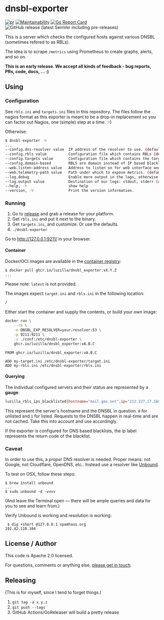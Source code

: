 # dnsbl-exporter

[![pr](https://github.com/Luzilla/dnsbl_exporter/actions/workflows/pr.yml/badge.svg)](https://github.com/Luzilla/dnsbl_exporter/actions/workflows/pr.yml) [![Maintainability](https://api.codeclimate.com/v1/badges/31b95e6c679f60e30bea/maintainability)](https://codeclimate.com/github/Luzilla/dnsbl_exporter/maintainability) [![Go Report Card](https://goreportcard.com/badge/github.com/Luzilla/dnsbl_exporter)](https://goreportcard.com/report/github.com/Luzilla/dnsbl_exporter) ![GitHub release (latest SemVer including pre-releases)](https://img.shields.io/github/v/release/Luzilla/dnsbl_exporter?include_prereleases&style=social)

This is a server which checks the configured hosts against various DNSBL (sometimes refered to as RBLs).

The idea is to scrape `/metrics` using Prometheus to create graphs, alerts, and so on.

**This is an early release. We accept all kinds of feedback - bug reports, PRs, code, docs, ... :)**

## Using

### Configuration

See `rbls.ini` and `targets.ini` files in this repository. The files follow the nagios format as this exporter is meant to be a drop-in replacement so you can factor out Nagios, one (simple) step at a time. :-)

Otherwise:

```sh
$ dnsbl-exporter -h
...
--config.dns-resolver value  IP address of the resolver to use. (default: "127.0.0.1:53")
--config.rbls value          Configuration file which contains RBLs (default: "./rbls.ini")
--config.targets value       Configuration file which contains the targets to check. (default: "./targets.ini")
--config.domain-based        RBLS are domain instead of IP based blacklists (default: false)
--web.listen-address value   Address to listen on for web interface and telemetry. (default: ":9211")
--web.telemetry-path value   Path under which to expose metrics. (default: "/metrics")
--log.debug                  Enable more output in the logs, otherwise INFO.
--log.output value           Destination of our logs: stdout, stderr (default: "stdout")
--help, -h                   show help
--version, -V                Print the version information.
```

### Running

 1. Go to [release](https://github.com/Luzilla/dnsbl_exporter/releases) and grab a release for your platform.
 1. Get `rbls.ini` and put it next to the binary.
 1. Get `targets.ini`, and customize. Or use the defaults.
 1. `./dnsbl-exporter`

 Go to http://127.0.0.1:9211/ in your browser.

#### Container

Docker/OCI images are available in the [container registry](https://github.com/orgs/Luzilla/packages?repo_name=dnsbl_exporter):

```sh
$ docker pull ghcr.io/luzilla/dnsbl_exporter:vX.Y.Z
...
```

Please note: `latest` is not provided.

The images expect `target.ini` and `rbls.ini` in the following location:

```sh
/
```

Either start the container and supply the contents, or build your own image:

```sh
docker run \
    --rm \
    -e DNSBL_EXP_RESOLVER=your.resolver:53 \
    -p 9211:9211 \
    -v ./conf:/etc/dnsbl-exporter \
    ghcr.io/luzilla/dnsbl_exporter:vA.B.C
```

```docker
FROM ghcr.io/luzilla/dnsbl_exporter:vA.B.C

ADD my-target.ini /etc/dnsbl-exporter/target.ini
ADD my-rbls.ini /etc/dnsbl-exporter/rbls.ini
```


#### Querying

The individual configured servers and their status are represented by a **gauge**:

```sh
luzilla_rbls_ips_blacklisted{hostname="mail.gmx.net",ip="212.227.17.168",rbl="ix.dnsbl.manitu.net"} 0
```

This represent the server's hostname and the DNSBL in question. `0` for unlisted and `1` for listed. Requests to the DNSBL happen in real-time and are not cached. Take this into account and use accordingly.

If the exporter is configured for DNS based blacklists, the ip label represents the return code of the blacklist.

### Caveat

In order to use this, a _proper_ DNS resolver is needed. Proper means: not Google, not Cloudflare, OpenDNS, etc..
Instead use a resolver like [Unbound](https://github.com/NLnetLabs/unbound).

To test on OSX, follow these steps:

```
$ brew install unbound
...
$ sudo unbound -d -vvvv
```
(And leave the Terminal open — there will be ample queries and data for you to see and learn from.)

 Verify Unbound is working and resolution is working:

```
 $ dig +short @127.0.0.1 spamhaus.org
192.42.118.104
```

## License / Author

This code is Apache 2.0 licensed.

For questions, comments or anything else, [please get in touch](https://www.luzilla-capital.com).

## Releasing

(This is for myself, since I tend to forget things.)

 1. `git tag -a x.y.z`
 1. `git push --tags`
 1. GitHub Actions/GoReleaser will build a pretty release
